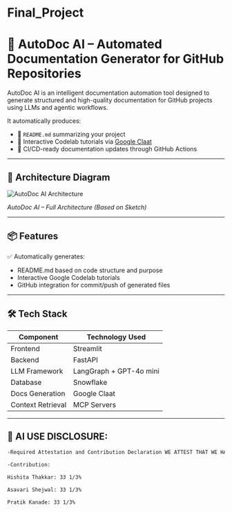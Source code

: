 # Final_Project

# 🧠 AutoDoc AI – Automated Documentation Generator for GitHub Repositories

AutoDoc AI is an intelligent documentation automation tool designed to generate structured and high-quality documentation for GitHub projects using LLMs and agentic workflows.

It automatically produces:
- 📘 `README.md` summarizing your project
- 🧪 Interactive Codelab tutorials via [Google Claat](https://github.com/googlecodelabs/tools)
- 🔁 CI/CD-ready documentation updates through GitHub Actions

---

## 🧭 Architecture Diagram

![AutoDoc AI Architecture](./project_proposal_new/Project_Final.png)

*AutoDoc AI – Full Architecture (Based on Sketch)*

---

## 📦 Features

✅ Automatically generates:
- README.md based on code structure and purpose  
- Interactive Google Codelab tutorials  
- GitHub integration for commit/push of generated files  

---

## 🛠️ Tech Stack

| Component        | Technology Used          |
|------------------|--------------------------|
| Frontend         | Streamlit                |
| Backend          | FastAPI                  |
| LLM Framework    | LangGraph + GPT-4o mini  |
| Database         | Snowflake                |
| Docs Generation  | Google Claat             |
| Context Retrieval| MCP Servers              |

---

## 📁 AI USE DISCLOSURE:

```bash
-Required Attestation and Contribution Declaration WE ATTEST THAT WE HAVEN’T USED ANY OTHER STUDENTS’ WORK IN OUR ASSIGNMENT AND ABIDE BY THE POLICIES LISTED IN THE STUDENT HANDBOOK. 

-Contribution:

Hishita Thakkar: 33 1/3%

Asavari Shejwal: 33 1/3%

Pratik Kanade: 33 1/3%
